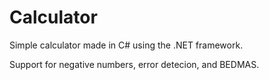 # Calculator

Simple calculator made in C# using the .NET framework.

Support for negative numbers, error detecion, and BEDMAS.
